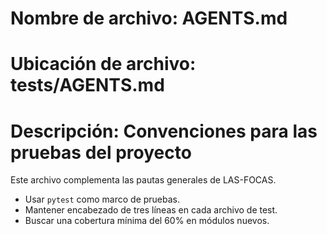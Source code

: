 # Nombre de archivo: AGENTS.md
# Ubicación de archivo: tests/AGENTS.md
# Descripción: Convenciones para las pruebas del proyecto

Este archivo complementa las pautas generales de LAS-FOCAS.

- Usar `pytest` como marco de pruebas.
- Mantener encabezado de tres líneas en cada archivo de test.
- Buscar una cobertura mínima del 60% en módulos nuevos.
